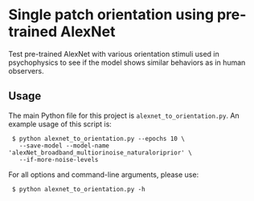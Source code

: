# Single patch orientation using pre-trained AlexNet

Test pre-trained AlexNet with various orientation stimuli used in psychophysics to see if the model shows similar behaviors as in human observers.

## Usage
The main Python file for this project is `alexnet_to_orientation.py`.
An example usage of this script is:

```
 $ python alexnet_to_orientation.py --epochs 10 \
   --save-model --model-name 'alexNet_broadband_multiorinoise_naturaloriprior' \
   --if-more-noise-levels
```

For all options and command-line arguments, please use:

```
 $ python alexnet_to_orientation.py -h
```
